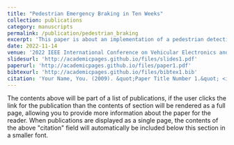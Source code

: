 ```yaml
---
title: "Pedestrian Emergency Braking in Ten Weeks"
collection: publications
category: manuscripts
permalink: /publication/pedestrian_braking
excerpt: 'This paper is about an implementation of a pedestrian detection and braking scheme I applied to an autonomous vehicle during an NSF REU at UNLV.'
date: 2022-11-14
venue: '2022 IEEE International Conference on Vehicular Electronics and Safety'
slidesurl: 'http://academicpages.github.io/files/slides1.pdf'
paperurl: 'http://academicpages.github.io/files/paper1.pdf'
bibtexurl: 'http://academicpages.github.io/files/bibtex1.bib'
citation: 'Your Name, You. (2009). &quot;Paper Title Number 1.&quot; <i>Journal 1</i>. 1(1).'
---
```


The contents above will be part of a list of publications, if the user clicks the link for the publication than the contents of section will be rendered as a full page, allowing you to provide more information about the paper for the reader. When publications are displayed as a single page, the contents of the above "citation" field will automatically be included below this section in a smaller font.
